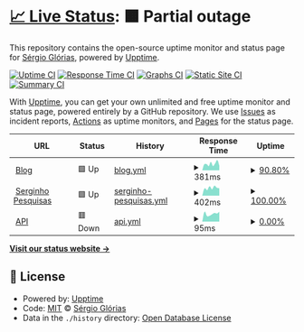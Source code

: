 # [📈 Live Status](https://ups.serginho.dev): <!--live status--> **🟧 Partial outage**

This repository contains the open-source uptime monitor and status page for [Sérgio Glórias](https://ups.serginho.dev), powered by [Upptime](https://github.com/upptime/upptime).

[![Uptime CI](https://github.com/SergioGlorias/uptimeStatus/workflows/Uptime%20CI/badge.svg)](https://github.com/SergioGlorias/uptimeStatus/actions?query=workflow%3A%22Uptime+CI%22)
[![Response Time CI](https://github.com/SergioGlorias/uptimeStatus/workflows/Response%20Time%20CI/badge.svg)](https://github.com/SergioGlorias/uptimeStatus/actions?query=workflow%3A%22Response+Time+CI%22)
[![Graphs CI](https://github.com/SergioGlorias/uptimeStatus/workflows/Graphs%20CI/badge.svg)](https://github.com/SergioGlorias/uptimeStatus/actions?query=workflow%3A%22Graphs+CI%22)
[![Static Site CI](https://github.com/SergioGlorias/uptimeStatus/workflows/Static%20Site%20CI/badge.svg)](https://github.com/SergioGlorias/uptimeStatus/actions?query=workflow%3A%22Static+Site+CI%22)
[![Summary CI](https://github.com/SergioGlorias/uptimeStatus/workflows/Summary%20CI/badge.svg)](https://github.com/SergioGlorias/uptimeStatus/actions?query=workflow%3A%22Summary+CI%22)

With [Upptime](https://upptime.js.org), you can get your own unlimited and free uptime monitor and status page, powered entirely by a GitHub repository. We use [Issues](https://github.com/SergioGlorias/uptimeStatus/issues) as incident reports, [Actions](https://github.com/SergioGlorias/uptimeStatus/actions) as uptime monitors, and [Pages](https://ups.serginho.dev) for the status page.

<!--start: status pages-->
<!-- This summary is generated by Upptime (https://github.com/upptime/upptime) -->
<!-- Do not edit this manually, your changes will be overwritten -->
<!-- prettier-ignore -->
| URL | Status | History | Response Time | Uptime |
| --- | ------ | ------- | ------------- | ------ |
| <img alt="" src="https://icons.duckduckgo.com/ip3/serginho.dev.ico" height="13"> [Blog](https://serginho.dev/) | 🟩 Up | [blog.yml](https://github.com/SergioGlorias/uptimeStatus/commits/HEAD/history/blog.yml) | <details><summary><img alt="Response time graph" src="./graphs/blog/response-time-week.png" height="20"> 381ms</summary><br><a href="https://ups.serginho.dev/history/blog"><img alt="Response time 330" src="https://img.shields.io/endpoint?url=https%3A%2F%2Fraw.githubusercontent.com%2FSergioGlorias%2FuptimeStatus%2FHEAD%2Fapi%2Fblog%2Fresponse-time.json"></a><br><a href="https://ups.serginho.dev/history/blog"><img alt="24-hour response time 267" src="https://img.shields.io/endpoint?url=https%3A%2F%2Fraw.githubusercontent.com%2FSergioGlorias%2FuptimeStatus%2FHEAD%2Fapi%2Fblog%2Fresponse-time-day.json"></a><br><a href="https://ups.serginho.dev/history/blog"><img alt="7-day response time 381" src="https://img.shields.io/endpoint?url=https%3A%2F%2Fraw.githubusercontent.com%2FSergioGlorias%2FuptimeStatus%2FHEAD%2Fapi%2Fblog%2Fresponse-time-week.json"></a><br><a href="https://ups.serginho.dev/history/blog"><img alt="30-day response time 309" src="https://img.shields.io/endpoint?url=https%3A%2F%2Fraw.githubusercontent.com%2FSergioGlorias%2FuptimeStatus%2FHEAD%2Fapi%2Fblog%2Fresponse-time-month.json"></a><br><a href="https://ups.serginho.dev/history/blog"><img alt="1-year response time 330" src="https://img.shields.io/endpoint?url=https%3A%2F%2Fraw.githubusercontent.com%2FSergioGlorias%2FuptimeStatus%2FHEAD%2Fapi%2Fblog%2Fresponse-time-year.json"></a></details> | <details><summary><a href="https://ups.serginho.dev/history/blog">90.80%</a></summary><a href="https://ups.serginho.dev/history/blog"><img alt="All-time uptime 96.49%" src="https://img.shields.io/endpoint?url=https%3A%2F%2Fraw.githubusercontent.com%2FSergioGlorias%2FuptimeStatus%2FHEAD%2Fapi%2Fblog%2Fuptime.json"></a><br><a href="https://ups.serginho.dev/history/blog"><img alt="24-hour uptime 100.00%" src="https://img.shields.io/endpoint?url=https%3A%2F%2Fraw.githubusercontent.com%2FSergioGlorias%2FuptimeStatus%2FHEAD%2Fapi%2Fblog%2Fuptime-day.json"></a><br><a href="https://ups.serginho.dev/history/blog"><img alt="7-day uptime 90.80%" src="https://img.shields.io/endpoint?url=https%3A%2F%2Fraw.githubusercontent.com%2FSergioGlorias%2FuptimeStatus%2FHEAD%2Fapi%2Fblog%2Fuptime-week.json"></a><br><a href="https://ups.serginho.dev/history/blog"><img alt="30-day uptime 77.14%" src="https://img.shields.io/endpoint?url=https%3A%2F%2Fraw.githubusercontent.com%2FSergioGlorias%2FuptimeStatus%2FHEAD%2Fapi%2Fblog%2Fuptime-month.json"></a><br><a href="https://ups.serginho.dev/history/blog"><img alt="1-year uptime 96.49%" src="https://img.shields.io/endpoint?url=https%3A%2F%2Fraw.githubusercontent.com%2FSergioGlorias%2FuptimeStatus%2FHEAD%2Fapi%2Fblog%2Fuptime-year.json"></a></details>
| <img alt="" src="https://icons.duckduckgo.com/ip3/search.serginho.dev.ico" height="13"> [Serginho Pesquisas](https://search.serginho.dev/) | 🟩 Up | [serginho-pesquisas.yml](https://github.com/SergioGlorias/uptimeStatus/commits/HEAD/history/serginho-pesquisas.yml) | <details><summary><img alt="Response time graph" src="./graphs/serginho-pesquisas/response-time-week.png" height="20"> 402ms</summary><br><a href="https://ups.serginho.dev/history/serginho-pesquisas"><img alt="Response time 391" src="https://img.shields.io/endpoint?url=https%3A%2F%2Fraw.githubusercontent.com%2FSergioGlorias%2FuptimeStatus%2FHEAD%2Fapi%2Fserginho-pesquisas%2Fresponse-time.json"></a><br><a href="https://ups.serginho.dev/history/serginho-pesquisas"><img alt="24-hour response time 386" src="https://img.shields.io/endpoint?url=https%3A%2F%2Fraw.githubusercontent.com%2FSergioGlorias%2FuptimeStatus%2FHEAD%2Fapi%2Fserginho-pesquisas%2Fresponse-time-day.json"></a><br><a href="https://ups.serginho.dev/history/serginho-pesquisas"><img alt="7-day response time 402" src="https://img.shields.io/endpoint?url=https%3A%2F%2Fraw.githubusercontent.com%2FSergioGlorias%2FuptimeStatus%2FHEAD%2Fapi%2Fserginho-pesquisas%2Fresponse-time-week.json"></a><br><a href="https://ups.serginho.dev/history/serginho-pesquisas"><img alt="30-day response time 396" src="https://img.shields.io/endpoint?url=https%3A%2F%2Fraw.githubusercontent.com%2FSergioGlorias%2FuptimeStatus%2FHEAD%2Fapi%2Fserginho-pesquisas%2Fresponse-time-month.json"></a><br><a href="https://ups.serginho.dev/history/serginho-pesquisas"><img alt="1-year response time 391" src="https://img.shields.io/endpoint?url=https%3A%2F%2Fraw.githubusercontent.com%2FSergioGlorias%2FuptimeStatus%2FHEAD%2Fapi%2Fserginho-pesquisas%2Fresponse-time-year.json"></a></details> | <details><summary><a href="https://ups.serginho.dev/history/serginho-pesquisas">100.00%</a></summary><a href="https://ups.serginho.dev/history/serginho-pesquisas"><img alt="All-time uptime 99.81%" src="https://img.shields.io/endpoint?url=https%3A%2F%2Fraw.githubusercontent.com%2FSergioGlorias%2FuptimeStatus%2FHEAD%2Fapi%2Fserginho-pesquisas%2Fuptime.json"></a><br><a href="https://ups.serginho.dev/history/serginho-pesquisas"><img alt="24-hour uptime 100.00%" src="https://img.shields.io/endpoint?url=https%3A%2F%2Fraw.githubusercontent.com%2FSergioGlorias%2FuptimeStatus%2FHEAD%2Fapi%2Fserginho-pesquisas%2Fuptime-day.json"></a><br><a href="https://ups.serginho.dev/history/serginho-pesquisas"><img alt="7-day uptime 100.00%" src="https://img.shields.io/endpoint?url=https%3A%2F%2Fraw.githubusercontent.com%2FSergioGlorias%2FuptimeStatus%2FHEAD%2Fapi%2Fserginho-pesquisas%2Fuptime-week.json"></a><br><a href="https://ups.serginho.dev/history/serginho-pesquisas"><img alt="30-day uptime 100.00%" src="https://img.shields.io/endpoint?url=https%3A%2F%2Fraw.githubusercontent.com%2FSergioGlorias%2FuptimeStatus%2FHEAD%2Fapi%2Fserginho-pesquisas%2Fuptime-month.json"></a><br><a href="https://ups.serginho.dev/history/serginho-pesquisas"><img alt="1-year uptime 99.81%" src="https://img.shields.io/endpoint?url=https%3A%2F%2Fraw.githubusercontent.com%2FSergioGlorias%2FuptimeStatus%2FHEAD%2Fapi%2Fserginho-pesquisas%2Fuptime-year.json"></a></details>
| <img alt="" src="https://icons.duckduckgo.com/ip3/api.serginho.dev.ico" height="13"> [API](https://api.serginho.dev/) | 🟥 Down | [api.yml](https://github.com/SergioGlorias/uptimeStatus/commits/HEAD/history/api.yml) | <details><summary><img alt="Response time graph" src="./graphs/api/response-time-week.png" height="20"> 95ms</summary><br><a href="https://ups.serginho.dev/history/api"><img alt="Response time 187" src="https://img.shields.io/endpoint?url=https%3A%2F%2Fraw.githubusercontent.com%2FSergioGlorias%2FuptimeStatus%2FHEAD%2Fapi%2Fapi%2Fresponse-time.json"></a><br><a href="https://ups.serginho.dev/history/api"><img alt="24-hour response time 119" src="https://img.shields.io/endpoint?url=https%3A%2F%2Fraw.githubusercontent.com%2FSergioGlorias%2FuptimeStatus%2FHEAD%2Fapi%2Fapi%2Fresponse-time-day.json"></a><br><a href="https://ups.serginho.dev/history/api"><img alt="7-day response time 95" src="https://img.shields.io/endpoint?url=https%3A%2F%2Fraw.githubusercontent.com%2FSergioGlorias%2FuptimeStatus%2FHEAD%2Fapi%2Fapi%2Fresponse-time-week.json"></a><br><a href="https://ups.serginho.dev/history/api"><img alt="30-day response time 98" src="https://img.shields.io/endpoint?url=https%3A%2F%2Fraw.githubusercontent.com%2FSergioGlorias%2FuptimeStatus%2FHEAD%2Fapi%2Fapi%2Fresponse-time-month.json"></a><br><a href="https://ups.serginho.dev/history/api"><img alt="1-year response time 187" src="https://img.shields.io/endpoint?url=https%3A%2F%2Fraw.githubusercontent.com%2FSergioGlorias%2FuptimeStatus%2FHEAD%2Fapi%2Fapi%2Fresponse-time-year.json"></a></details> | <details><summary><a href="https://ups.serginho.dev/history/api">0.00%</a></summary><a href="https://ups.serginho.dev/history/api"><img alt="All-time uptime 48.20%" src="https://img.shields.io/endpoint?url=https%3A%2F%2Fraw.githubusercontent.com%2FSergioGlorias%2FuptimeStatus%2FHEAD%2Fapi%2Fapi%2Fuptime.json"></a><br><a href="https://ups.serginho.dev/history/api"><img alt="24-hour uptime 0.00%" src="https://img.shields.io/endpoint?url=https%3A%2F%2Fraw.githubusercontent.com%2FSergioGlorias%2FuptimeStatus%2FHEAD%2Fapi%2Fapi%2Fuptime-day.json"></a><br><a href="https://ups.serginho.dev/history/api"><img alt="7-day uptime 0.00%" src="https://img.shields.io/endpoint?url=https%3A%2F%2Fraw.githubusercontent.com%2FSergioGlorias%2FuptimeStatus%2FHEAD%2Fapi%2Fapi%2Fuptime-week.json"></a><br><a href="https://ups.serginho.dev/history/api"><img alt="30-day uptime 7.96%" src="https://img.shields.io/endpoint?url=https%3A%2F%2Fraw.githubusercontent.com%2FSergioGlorias%2FuptimeStatus%2FHEAD%2Fapi%2Fapi%2Fuptime-month.json"></a><br><a href="https://ups.serginho.dev/history/api"><img alt="1-year uptime 48.20%" src="https://img.shields.io/endpoint?url=https%3A%2F%2Fraw.githubusercontent.com%2FSergioGlorias%2FuptimeStatus%2FHEAD%2Fapi%2Fapi%2Fuptime-year.json"></a></details>

<!--end: status pages-->

[**Visit our status website →**](https://ups.serginho.dev)

## 📄 License

- Powered by: [Upptime](https://github.com/upptime/upptime)
- Code: [MIT](./LICENSE) © [Sérgio Glórias](https://ups.serginho.dev)
- Data in the `./history` directory: [Open Database License](https://opendatacommons.org/licenses/odbl/1-0/)
